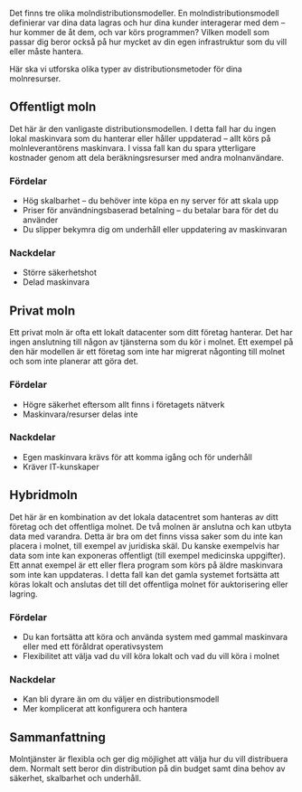 Det finns tre olika molndistributionsmodeller. En molndistributionsmodell definierar var dina data lagras och hur dina kunder interagerar med dem – hur kommer de åt dem, och var körs programmen? Vilken modell som passar dig beror också på hur mycket av din egen infrastruktur som du vill eller måste hantera.

Här ska vi utforska olika typer av distributionsmetoder för dina molnresurser. 

## <a name="public-cloud"></a>Offentligt moln

Det här är den vanligaste distributionsmodellen. I detta fall har du ingen lokal maskinvara som du hanterar eller håller uppdaterad – allt körs på molnleverantörens maskinvara. I vissa fall kan du spara ytterligare kostnader genom att dela beräkningsresurser med andra molnanvändare. 

### <a name="advantages"></a>Fördelar

- Hög skalbarhet – du behöver inte köpa en ny server för att skala upp
- Priser för användningsbaserad betalning – du betalar bara för det du använder
- Du slipper bekymra dig om underhåll eller uppdatering av maskinvaran

### <a name="disadvantages"></a>Nackdelar

- Större säkerhetshot
- Delad maskinvara

## <a name="private-cloud"></a>Privat moln

Ett privat moln är ofta ett lokalt datacenter som ditt företag hanterar. Det har ingen anslutning till någon av tjänsterna som du kör i molnet. Ett exempel på den här modellen är ett företag som inte har migrerat någonting till molnet och som inte planerar att göra det.

### <a name="advantages"></a>Fördelar

- Högre säkerhet eftersom allt finns i företagets nätverk
- Maskinvara/resurser delas inte

### <a name="disadvantages"></a>Nackdelar

- Egen maskinvara krävs för att komma igång och för underhåll
- Kräver IT-kunskaper

## <a name="hybrid-cloud"></a>Hybridmoln

Det här är en kombination av det lokala datacentret som hanteras av ditt företag och det offentliga molnet. De två molnen är anslutna och kan utbyta data med varandra. Detta är bra om det finns vissa saker som du inte kan placera i molnet, till exempel av juridiska skäl. Du kanske exempelvis har data som inte kan exponeras offentligt (till exempel medicinska uppgifter). Ett annat exempel är ett eller flera program som körs på äldre maskinvara som inte kan uppdateras. I detta fall kan det gamla systemet fortsätta att köras lokalt och anslutas det till det offentliga molnet för auktorisering eller lagring.

### <a name="advantages"></a>Fördelar

- Du kan fortsätta att köra och använda system med gammal maskinvara eller med ett föråldrat operativsystem
- Flexibilitet att välja vad du vill köra lokalt och vad du vill köra i molnet

### <a name="disadvantages"></a>Nackdelar

- Kan bli dyrare än om du väljer en distributionsmodell
- Mer komplicerat att konfigurera och hantera

## <a name="summary"></a>Sammanfattning

Molntjänster är flexibla och ger dig möjlighet att välja hur du vill distribuera dem. Normalt sett beror din distribution på din budget samt dina behov av säkerhet, skalbarhet och underhåll.